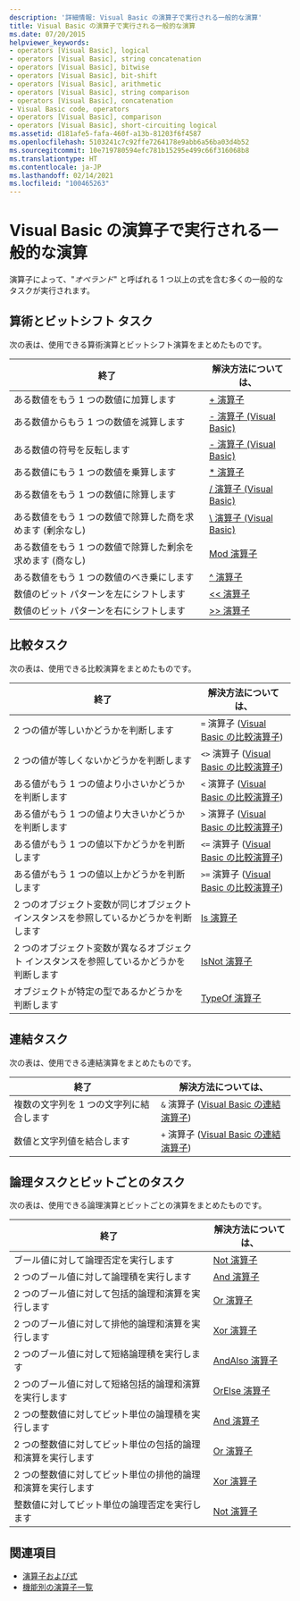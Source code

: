 ```yaml
---
description: '詳細情報: Visual Basic の演算子で実行される一般的な演算'
title: Visual Basic の演算子で実行される一般的な演算
ms.date: 07/20/2015
helpviewer_keywords:
- operators [Visual Basic], logical
- operators [Visual Basic], string concatenation
- operators [Visual Basic], bitwise
- operators [Visual Basic], bit-shift
- operators [Visual Basic], arithmetic
- operators [Visual Basic], string comparison
- operators [Visual Basic], concatenation
- Visual Basic code, operators
- operators [Visual Basic], comparison
- operators [Visual Basic], short-circuiting logical
ms.assetid: d181afe5-fafa-460f-a13b-81203f6f4587
ms.openlocfilehash: 5103241c7c92ffe7264178e9abb6a56ba03d4b52
ms.sourcegitcommit: 10e719780594efc781b15295e499c66f316068b8
ms.translationtype: HT
ms.contentlocale: ja-JP
ms.lasthandoff: 02/14/2021
ms.locfileid: "100465263"
---
```

# <a name="common-tasks-performed-with-visual-basic-operators"></a>Visual Basic の演算子で実行される一般的な演算

演算子によって、"*オペランド*" と呼ばれる 1 つ以上の式を含む多くの一般的なタスクが実行されます。  
  
## <a name="arithmetic-and-bit-shift-tasks"></a>算術とビットシフト タスク  

 次の表は、使用できる算術演算とビットシフト演算をまとめたものです。  
  
|終了|解決方法については、|  
|---|---|  
|ある数値をもう 1 つの数値に加算します|[+ 演算子](../../../language-reference/operators/addition-operator.md)|  
|ある数値からもう 1 つの数値を減算します|[- 演算子 (Visual Basic)](../../../language-reference/operators/subtraction-operator.md)|  
|ある数値の符号を反転します|[- 演算子 (Visual Basic)](../../../language-reference/operators/subtraction-operator.md)|  
|ある数値にもう 1 つの数値を乗算します|[* 演算子](../../../language-reference/operators/multiplication-operator.md)|  
|ある数値をもう 1 つの数値に除算します|[/ 演算子 (Visual Basic)](../../../language-reference/operators/floating-point-division-operator.md)|  
|ある数値をもう 1 つの数値で除算した商を求めます (剰余なし)|[\ 演算子 (Visual Basic)](../../../language-reference/operators/integer-division-operator.md)|  
|ある数値をもう 1 つの数値で除算した剰余を求めます (商なし)|[Mod 演算子](../../../language-reference/operators/mod-operator.md)|  
|ある数値をもう 1 つの数値のべき乗にします|[^ 演算子](../../../language-reference/operators/exponentiation-operator.md)|  
|数値のビット パターンを左にシフトします|[<\< 演算子](../../../language-reference/operators/left-shift-operator.md)|  
|数値のビット パターンを右にシフトします|[>> 演算子](../../../language-reference/operators/right-shift-operator.md)|  
  
## <a name="comparison-tasks"></a>比較タスク  

 次の表は、使用できる比較演算をまとめたものです。  
  
|終了|解決方法については、|  
|---|---|  
|2 つの値が等しいかどうかを判断します|`=` 演算子 ([Visual Basic の比較演算子](comparison-operators.md))|  
|2 つの値が等しくないかどうかを判断します|`<>` 演算子 ([Visual Basic の比較演算子](comparison-operators.md))|  
|ある値がもう 1 つの値より小さいかどうかを判断します|`<` 演算子 ([Visual Basic の比較演算子](comparison-operators.md))|  
|ある値がもう 1 つの値より大きいかどうかを判断します|`>` 演算子 ([Visual Basic の比較演算子](comparison-operators.md))|  
|ある値がもう 1 つの値以下かどうかを判断します|`<=` 演算子 ([Visual Basic の比較演算子](comparison-operators.md))|  
|ある値がもう 1 つの値以上かどうかを判断します|`>=` 演算子 ([Visual Basic の比較演算子](comparison-operators.md))|  
|2 つのオブジェクト変数が同じオブジェクト インスタンスを参照しているかどうかを判断します|[Is 演算子](../../../language-reference/operators/is-operator.md)|  
|2 つのオブジェクト変数が異なるオブジェクト インスタンスを参照しているかどうかを判断します|[IsNot 演算子](../../../language-reference/operators/isnot-operator.md)|  
|オブジェクトが特定の型であるかどうかを判断します|[TypeOf 演算子](../../../language-reference/operators/typeof-operator.md)|  
  
## <a name="concatenation-tasks"></a>連結タスク  

 次の表は、使用できる連結演算をまとめたものです。  
  
|終了|解決方法については、|  
|---|---|  
|複数の文字列を 1 つの文字列に結合します|`&` 演算子 ([Visual Basic の連結演算子](concatenation-operators.md))|  
|数値と文字列値を結合します|`+` 演算子 ([Visual Basic の連結演算子](concatenation-operators.md))|  
  
## <a name="logical-and-bitwise-tasks"></a>論理タスクとビットごとのタスク  

 次の表は、使用できる論理演算とビットごとの演算をまとめたものです。  
  
|終了|解決方法については、|  
|---|---|  
|ブール値に対して論理否定を実行します|[Not 演算子](../../../language-reference/operators/not-operator.md)|  
|2 つのブール値に対して論理積を実行します|[And 演算子](../../../language-reference/operators/and-operator.md)|  
|2 つのブール値に対して包括的論理和演算を実行します|[Or 演算子](../../../language-reference/operators/or-operator.md)|  
|2 つのブール値に対して排他的論理和演算を実行します|[Xor 演算子](../../../language-reference/operators/xor-operator.md)|  
|2 つのブール値に対して短絡論理積を実行します|[AndAlso 演算子](../../../language-reference/operators/andalso-operator.md)|  
|2 つのブール値に対して短絡包括的論理和演算を実行します|[OrElse 演算子](../../../language-reference/operators/orelse-operator.md)|  
|2 つの整数値に対してビット単位の論理積を実行します|[And 演算子](../../../language-reference/operators/and-operator.md)|  
|2 つの整数値に対してビット単位の包括的論理和演算を実行します|[Or 演算子](../../../language-reference/operators/or-operator.md)|  
|2 つの整数値に対してビット単位の排他的論理和演算を実行します|[Xor 演算子](../../../language-reference/operators/xor-operator.md)|  
|整数値に対してビット単位の論理否定を実行します|[Not 演算子](../../../language-reference/operators/not-operator.md)|  
  
## <a name="see-also"></a>関連項目

- [演算子および式](index.md)
- [機能別の演算子一覧](../../../language-reference/operators/operators-listed-by-functionality.md)
